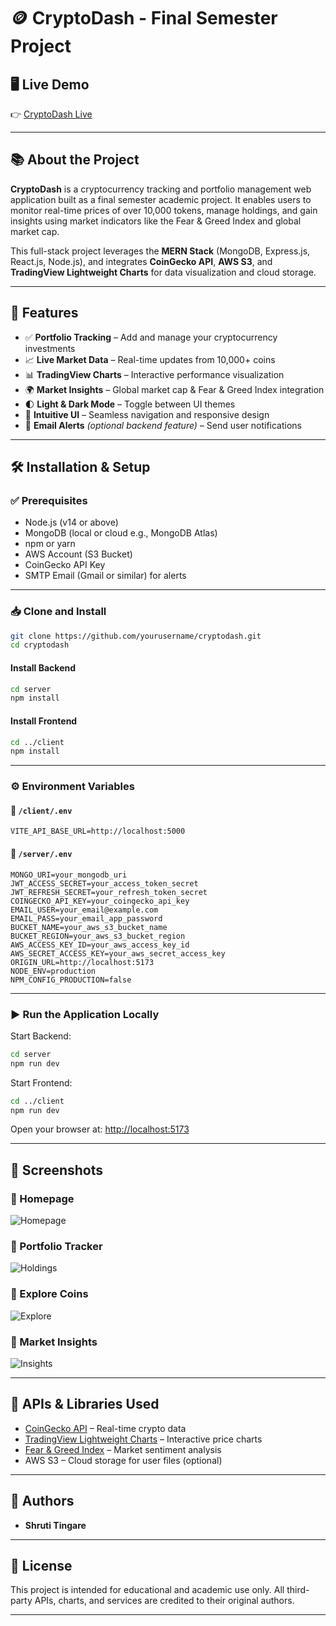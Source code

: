# 🪙 CryptoDash - Final Semester Project

## 🖥️ Live Demo

👉 [CryptoDash Live](https://cryptodashe.netlify.app/)

---

## 📚 About the Project

**CryptoDash** is a cryptocurrency tracking and portfolio management web application built as a final semester academic project. It enables users to monitor real-time prices of over 10,000 tokens, manage holdings, and gain insights using market indicators like the Fear & Greed Index and global market cap.

This full-stack project leverages the **MERN Stack** (MongoDB, Express.js, React.js, Node.js), and integrates **CoinGecko API**, **AWS S3**, and **TradingView Lightweight Charts** for data visualization and cloud storage.

---

## 🚀 Features

- ✅ **Portfolio Tracking** – Add and manage your cryptocurrency investments
- 📈 **Live Market Data** – Real-time updates from 10,000+ coins
- 📊 **TradingView Charts** – Interactive performance visualization
- 🌍 **Market Insights** – Global market cap & Fear & Greed Index integration
- 🌓 **Light & Dark Mode** – Toggle between UI themes
- 🧭 **Intuitive UI** – Seamless navigation and responsive design
- 📧 **Email Alerts** *(optional backend feature)* – Send user notifications

---

## 🛠️ Installation & Setup

### ✅ Prerequisites

- Node.js (v14 or above)
- MongoDB (local or cloud e.g., MongoDB Atlas)
- npm or yarn
- AWS Account (S3 Bucket)
- CoinGecko API Key
- SMTP Email (Gmail or similar) for alerts

---

### 📥 Clone and Install

```bash
git clone https://github.com/yourusername/cryptodash.git
cd cryptodash
````

#### Install Backend

```bash
cd server
npm install
```

#### Install Frontend

```bash
cd ../client
npm install
```

---

### ⚙️ Environment Variables

#### 🔐 `/client/.env`

```env
VITE_API_BASE_URL=http://localhost:5000
```

#### 🔐 `/server/.env`

```env
MONGO_URI=your_mongodb_uri
JWT_ACCESS_SECRET=your_access_token_secret
JWT_REFRESH_SECRET=your_refresh_token_secret
COINGECKO_API_KEY=your_coingecko_api_key
EMAIL_USER=your_email@example.com
EMAIL_PASS=your_email_app_password
BUCKET_NAME=your_aws_s3_bucket_name
BUCKET_REGION=your_aws_s3_bucket_region
AWS_ACCESS_KEY_ID=your_aws_access_key_id
AWS_SECRET_ACCESS_KEY=your_aws_secret_access_key
ORIGIN_URL=http://localhost:5173
NODE_ENV=production
NPM_CONFIG_PRODUCTION=false
```

---

### ▶️ Run the Application Locally

Start Backend:

```bash
cd server
npm run dev
```

Start Frontend:

```bash
cd ../client
npm run dev
```

Open your browser at: [http://localhost:5173](http://localhost:5173)

---

## 📸 Screenshots

### 🔹 Homepage

![Homepage](./public/desktop-final-1.png)

### 🔹 Portfolio Tracker

![Holdings](./public/desktop-final-2.png)

### 🔹 Explore Coins

![Explore](./public/desktop-final-3.png)

### 🔹 Market Insights

![Insights](./public/desktop-final-4.png)

---

## 📡 APIs & Libraries Used

* [CoinGecko API](https://www.coingecko.com/en/api) – Real-time crypto data
* [TradingView Lightweight Charts](https://www.tradingview.com) – Interactive price charts
* [Fear & Greed Index](https://alternative.me/crypto/fear-and-greed-index/#api) – Market sentiment analysis
* AWS S3 – Cloud storage for user files (optional)

---

## 🙌 Authors

* **Shruti Tingare** 

---

## 📜 License

This project is intended for educational and academic use only.
All third-party APIs, charts, and services are credited to their original authors.

---
